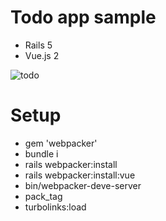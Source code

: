 # Todo app sample

- Rails 5
- Vue.js 2

![todo](https://user-images.githubusercontent.com/7911481/31862876-82eea4f0-b780-11e7-9b2b-32e1b5ab50bf.gif)


# Setup

- gem 'webpacker'
- bundle i
- rails webpacker:install
- rails webpacker:install:vue
- bin/webpacker-deve-server
- pack_tag
- turbolinks:load

